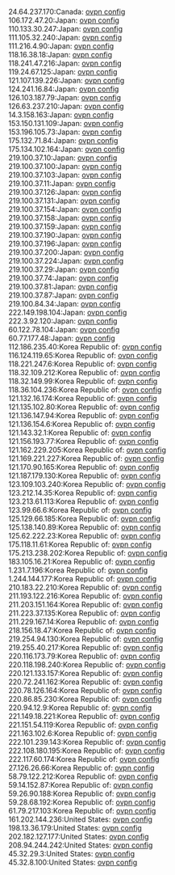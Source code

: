 24.64.237.170:Canada: [ovpn config](vpn/24_64_237_170.ovpn)  
106.172.47.20:Japan: [ovpn config](vpn/106_172_47_20.ovpn)  
110.133.30.247:Japan: [ovpn config](vpn/110_133_30_247.ovpn)  
111.105.32.240:Japan: [ovpn config](vpn/111_105_32_240.ovpn)  
111.216.4.90:Japan: [ovpn config](vpn/111_216_4_90.ovpn)  
118.16.38.18:Japan: [ovpn config](vpn/118_16_38_18.ovpn)  
118.241.47.216:Japan: [ovpn config](vpn/118_241_47_216.ovpn)  
119.24.67.125:Japan: [ovpn config](vpn/119_24_67_125.ovpn)  
121.107.139.226:Japan: [ovpn config](vpn/121_107_139_226.ovpn)  
124.241.16.84:Japan: [ovpn config](vpn/124_241_16_84.ovpn)  
126.103.187.79:Japan: [ovpn config](vpn/126_103_187_79.ovpn)  
126.63.237.210:Japan: [ovpn config](vpn/126_63_237_210.ovpn)  
14.3.158.163:Japan: [ovpn config](vpn/14_3_158_163.ovpn)  
153.150.131.109:Japan: [ovpn config](vpn/153_150_131_109.ovpn)  
153.196.105.73:Japan: [ovpn config](vpn/153_196_105_73.ovpn)  
175.132.71.84:Japan: [ovpn config](vpn/175_132_71_84.ovpn)  
175.134.102.164:Japan: [ovpn config](vpn/175_134_102_164.ovpn)  
219.100.37.10:Japan: [ovpn config](vpn/219_100_37_10.ovpn)  
219.100.37.100:Japan: [ovpn config](vpn/219_100_37_100.ovpn)  
219.100.37.103:Japan: [ovpn config](vpn/219_100_37_103.ovpn)  
219.100.37.11:Japan: [ovpn config](vpn/219_100_37_11.ovpn)  
219.100.37.126:Japan: [ovpn config](vpn/219_100_37_126.ovpn)  
219.100.37.131:Japan: [ovpn config](vpn/219_100_37_131.ovpn)  
219.100.37.154:Japan: [ovpn config](vpn/219_100_37_154.ovpn)  
219.100.37.158:Japan: [ovpn config](vpn/219_100_37_158.ovpn)  
219.100.37.159:Japan: [ovpn config](vpn/219_100_37_159.ovpn)  
219.100.37.190:Japan: [ovpn config](vpn/219_100_37_190.ovpn)  
219.100.37.196:Japan: [ovpn config](vpn/219_100_37_196.ovpn)  
219.100.37.200:Japan: [ovpn config](vpn/219_100_37_200.ovpn)  
219.100.37.224:Japan: [ovpn config](vpn/219_100_37_224.ovpn)  
219.100.37.29:Japan: [ovpn config](vpn/219_100_37_29.ovpn)  
219.100.37.74:Japan: [ovpn config](vpn/219_100_37_74.ovpn)  
219.100.37.81:Japan: [ovpn config](vpn/219_100_37_81.ovpn)  
219.100.37.87:Japan: [ovpn config](vpn/219_100_37_87.ovpn)  
219.100.84.34:Japan: [ovpn config](vpn/219_100_84_34.ovpn)  
222.149.198.104:Japan: [ovpn config](vpn/222_149_198_104.ovpn)  
222.3.92.120:Japan: [ovpn config](vpn/222_3_92_120.ovpn)  
60.122.78.104:Japan: [ovpn config](vpn/60_122_78_104.ovpn)  
60.77.177.48:Japan: [ovpn config](vpn/60_77_177_48.ovpn)  
112.186.235.40:Korea Republic of: [ovpn config](vpn/112_186_235_40.ovpn)  
116.124.119.65:Korea Republic of: [ovpn config](vpn/116_124_119_65.ovpn)  
118.221.247.6:Korea Republic of: [ovpn config](vpn/118_221_247_6.ovpn)  
118.32.109.212:Korea Republic of: [ovpn config](vpn/118_32_109_212.ovpn)  
118.32.149.99:Korea Republic of: [ovpn config](vpn/118_32_149_99.ovpn)  
118.36.104.236:Korea Republic of: [ovpn config](vpn/118_36_104_236.ovpn)  
121.132.16.174:Korea Republic of: [ovpn config](vpn/121_132_16_174.ovpn)  
121.135.102.80:Korea Republic of: [ovpn config](vpn/121_135_102_80.ovpn)  
121.136.147.94:Korea Republic of: [ovpn config](vpn/121_136_147_94.ovpn)  
121.136.154.6:Korea Republic of: [ovpn config](vpn/121_136_154_6.ovpn)  
121.143.32.1:Korea Republic of: [ovpn config](vpn/121_143_32_1.ovpn)  
121.156.193.77:Korea Republic of: [ovpn config](vpn/121_156_193_77.ovpn)  
121.162.229.205:Korea Republic of: [ovpn config](vpn/121_162_229_205.ovpn)  
121.169.221.227:Korea Republic of: [ovpn config](vpn/121_169_221_227.ovpn)  
121.170.90.165:Korea Republic of: [ovpn config](vpn/121_170_90_165.ovpn)  
121.187.179.130:Korea Republic of: [ovpn config](vpn/121_187_179_130.ovpn)  
123.109.103.240:Korea Republic of: [ovpn config](vpn/123_109_103_240.ovpn)  
123.212.14.35:Korea Republic of: [ovpn config](vpn/123_212_14_35.ovpn)  
123.213.61.113:Korea Republic of: [ovpn config](vpn/123_213_61_113.ovpn)  
123.99.66.6:Korea Republic of: [ovpn config](vpn/123_99_66_6.ovpn)  
125.129.66.185:Korea Republic of: [ovpn config](vpn/125_129_66_185.ovpn)  
125.138.140.89:Korea Republic of: [ovpn config](vpn/125_138_140_89.ovpn)  
125.62.222.23:Korea Republic of: [ovpn config](vpn/125_62_222_23.ovpn)  
175.118.11.61:Korea Republic of: [ovpn config](vpn/175_118_11_61.ovpn)  
175.213.238.202:Korea Republic of: [ovpn config](vpn/175_213_238_202.ovpn)  
183.105.16.21:Korea Republic of: [ovpn config](vpn/183_105_16_21.ovpn)  
1.231.7.196:Korea Republic of: [ovpn config](vpn/1_231_7_196.ovpn)  
1.244.144.177:Korea Republic of: [ovpn config](vpn/1_244_144_177.ovpn)  
210.183.22.210:Korea Republic of: [ovpn config](vpn/210_183_22_210.ovpn)  
211.193.122.216:Korea Republic of: [ovpn config](vpn/211_193_122_216.ovpn)  
211.203.151.164:Korea Republic of: [ovpn config](vpn/211_203_151_164.ovpn)  
211.223.37.135:Korea Republic of: [ovpn config](vpn/211_223_37_135.ovpn)  
211.229.167.14:Korea Republic of: [ovpn config](vpn/211_229_167_14.ovpn)  
218.156.18.47:Korea Republic of: [ovpn config](vpn/218_156_18_47.ovpn)  
219.254.94.130:Korea Republic of: [ovpn config](vpn/219_254_94_130.ovpn)  
219.255.40.217:Korea Republic of: [ovpn config](vpn/219_255_40_217.ovpn)  
220.116.173.79:Korea Republic of: [ovpn config](vpn/220_116_173_79.ovpn)  
220.118.198.240:Korea Republic of: [ovpn config](vpn/220_118_198_240.ovpn)  
220.121.133.157:Korea Republic of: [ovpn config](vpn/220_121_133_157.ovpn)  
220.72.241.162:Korea Republic of: [ovpn config](vpn/220_72_241_162.ovpn)  
220.78.126.164:Korea Republic of: [ovpn config](vpn/220_78_126_164.ovpn)  
220.86.85.230:Korea Republic of: [ovpn config](vpn/220_86_85_230.ovpn)  
220.94.12.9:Korea Republic of: [ovpn config](vpn/220_94_12_9.ovpn)  
221.149.18.221:Korea Republic of: [ovpn config](vpn/221_149_18_221.ovpn)  
221.151.54.119:Korea Republic of: [ovpn config](vpn/221_151_54_119.ovpn)  
221.163.102.6:Korea Republic of: [ovpn config](vpn/221_163_102_6.ovpn)  
222.101.239.143:Korea Republic of: [ovpn config](vpn/222_101_239_143.ovpn)  
222.108.180.195:Korea Republic of: [ovpn config](vpn/222_108_180_195.ovpn)  
222.117.60.174:Korea Republic of: [ovpn config](vpn/222_117_60_174.ovpn)  
27.126.26.66:Korea Republic of: [ovpn config](vpn/27_126_26_66.ovpn)  
58.79.122.212:Korea Republic of: [ovpn config](vpn/58_79_122_212.ovpn)  
59.14.152.87:Korea Republic of: [ovpn config](vpn/59_14_152_87.ovpn)  
59.26.90.188:Korea Republic of: [ovpn config](vpn/59_26_90_188.ovpn)  
59.28.68.192:Korea Republic of: [ovpn config](vpn/59_28_68_192.ovpn)  
61.79.217.103:Korea Republic of: [ovpn config](vpn/61_79_217_103.ovpn)  
161.202.144.236:United States: [ovpn config](vpn/161_202_144_236.ovpn)  
198.13.36.179:United States: [ovpn config](vpn/198_13_36_179.ovpn)  
202.182.127.177:United States: [ovpn config](vpn/202_182_127_177.ovpn)  
208.94.244.242:United States: [ovpn config](vpn/208_94_244_242.ovpn)  
45.32.29.3:United States: [ovpn config](vpn/45_32_29_3.ovpn)  
45.32.8.100:United States: [ovpn config](vpn/45_32_8_100.ovpn)  
